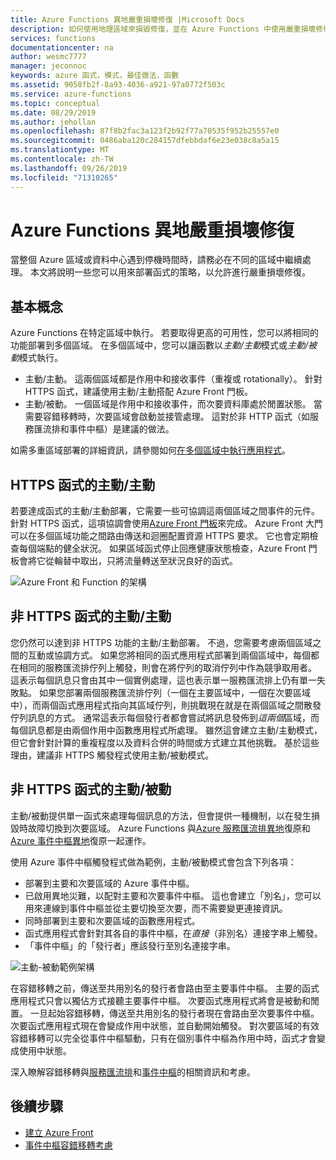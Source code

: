 ```yaml
---
title: Azure Functions 異地嚴重損壞修復 |Microsoft Docs
description: 如何使用地理區域來損毀修復，並在 Azure Functions 中使用嚴重損壞修復。
services: functions
documentationcenter: na
author: wesmc7777
manager: jeconnoc
keywords: azure 函式，模式，最佳做法，函數
ms.assetid: 9058fb2f-8a93-4036-a921-97a0772f503c
ms.service: azure-functions
ms.topic: conceptual
ms.date: 08/29/2019
ms.author: jehollan
ms.openlocfilehash: 87f8b2fac3a123f2b92f77a70535f952b25557e0
ms.sourcegitcommit: 0486aba120c284157dfebbdaf6e23e038c8a5a15
ms.translationtype: MT
ms.contentlocale: zh-TW
ms.lasthandoff: 09/26/2019
ms.locfileid: "71310265"
---
```

# <a name="azure-functions-geo-disaster-recovery"></a>Azure Functions 異地嚴重損壞修復

當整個 Azure 區域或資料中心遇到停機時間時，請務必在不同的區域中繼續處理。  本文將說明一些您可以用來部署函式的策略，以允許進行嚴重損壞修復。

## <a name="basic-concepts"></a>基本概念

Azure Functions 在特定區域中執行。  若要取得更高的可用性，您可以將相同的功能部署到多個區域。  在多個區域中，您可以讓函數以*主動/主動*模式或*主動/被動*模式執行。  

* 主動/主動。 這兩個區域都是作用中和接收事件（重複或 rotationally）。 針對 HTTPS 函式，建議使用主動/主動搭配 Azure Front 門板。
* 主動/被動。 一個區域是作用中和接收事件，而次要資料庫處於閒置狀態。  當需要容錯移轉時，次要區域會啟動並接管處理。  這對於非 HTTP 函式（如服務匯流排和事件中樞）是建議的做法。

如需多重區域部署的詳細資訊，請參閱如何[在多個區域中執行應用程式](https://docs.microsoft.com/azure/architecture/reference-architectures/app-service-web-app/multi-region)。

## <a name="activeactive-for-https-functions"></a>HTTPS 函式的主動/主動

若要達成函式的主動/主動部署，它需要一些可協調這兩個區域之間事件的元件。  針對 HTTPS 函式，這項協調會使用[Azure Front 門板](../frontdoor/front-door-overview.md)來完成。  Azure Front 大門可以在多個區域功能之間路由傳送和迴圈配置資源 HTTPS 要求。  它也會定期檢查每個端點的健全狀況。  如果區域函式停止回應健康狀態檢查，Azure Front 門板會將它從輪替中取出，只將流量轉送至狀況良好的函式。  

![Azure Front 和 Function 的架構](media/functions-geo-dr/front-door.png)  

## <a name="activeactive-for-non-https-functions"></a>非 HTTPS 函式的主動/主動

您仍然可以達到非 HTTPS 功能的主動/主動部署。  不過，您需要考慮兩個區域之間的互動或協調方式。  如果您將相同的函式應用程式部署到兩個區域中，每個都在相同的服務匯流排佇列上觸發，則會在將佇列的取消佇列中作為競爭取用者。  這表示每個訊息只會由其中一個實例處理，這也表示單一服務匯流排上仍有單一失敗點。  如果您部署兩個服務匯流排佇列（一個在主要區域中，一個在次要區域中），而兩個函式應用程式指向其區域佇列，則挑戰現在就是在兩個區域之間散發佇列訊息的方式。  通常這表示每個發行者都會嘗試將訊息發佈到*這兩個*區域，而每個訊息都是由兩個作用中函數應用程式所處理。  雖然這會建立主動/主動模式，但它會針對計算的重複程度以及資料合併的時間或方式建立其他挑戰。  基於這些理由，建議非 HTTPS 觸發程式使用主動/被動模式。

## <a name="activepassive-for-non-https-functions"></a>非 HTTPS 函式的主動/被動

主動/被動提供單一函式來處理每個訊息的方法，但會提供一種機制，以在發生損毀時故障切換到次要區域。  Azure Functions 與[Azure 服務匯流排異地](../service-bus-messaging/service-bus-geo-dr.md)復原和[Azure 事件中樞異地](../event-hubs/event-hubs-geo-dr.md)復原一起運作。

使用 Azure 事件中樞觸發程式做為範例，主動/被動模式會包含下列各項：

* 部署到主要和次要區域的 Azure 事件中樞。
* 已啟用異地災難，以配對主要和次要事件中樞。  這也會建立「別名」，您可以用來連線到事件中樞並從主要切換至次要，而不需要變更連接資訊。
* 同時部署到主要和次要區域的函數應用程式。
* 函式應用程式會針對其各自的事件中樞，在*直接*（非別名）連接字串上觸發。 
* 「事件中樞」的「發行者」應該發行至別名連接字串。 

![主動-被動範例架構](media/functions-geo-dr/active-passive.png)

在容錯移轉之前，傳送至共用別名的發行者會路由至主要事件中樞。  主要的函式應用程式只會以獨佔方式接聽主要事件中樞。  次要函式應用程式將會是被動和閒置。  一旦起始容錯移轉，傳送至共用別名的發行者現在會路由至次要事件中樞。  次要函式應用程式現在會變成作用中狀態，並自動開始觸發。  對次要區域的有效容錯移轉可以完全從事件中樞驅動，只有在個別事件中樞為作用中時，函式才會變成使用中狀態。

深入瞭解容錯移轉與[服務匯流排](../service-bus-messaging/service-bus-geo-dr.md)和[事件中樞](../event-hubs/event-hubs-geo-dr.md)的相關資訊和考慮。

## <a name="next-steps"></a>後續步驟

* [建立 Azure Front](../frontdoor/quickstart-create-front-door.md)
* [事件中樞容錯移轉考慮](../event-hubs/event-hubs-geo-dr.md#considerations)
